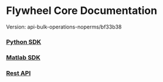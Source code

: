 # Flywheel Core Documentation
Version: api-bulk-operations-noperms/bf33b38

### [Python SDK](python/)

### [Matlab SDK](matlab/)

### [Rest API](swagger/index.html)

